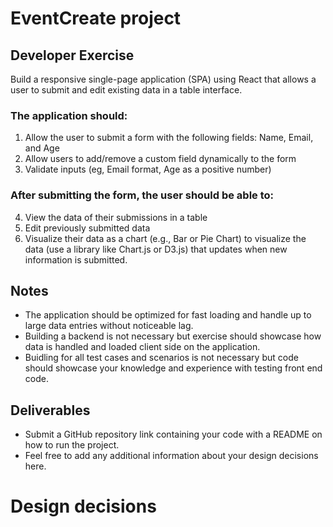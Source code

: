 # EventCreate project

## Developer Exercise
Build a responsive single-page application (SPA) using React that allows a user to submit and
edit existing data in a table interface.
### The application should:
1. Allow the user to submit a form with the following fields: Name, Email, and Age
2. Allow users to add/remove a custom field dynamically to the form
3. Validate inputs (eg, Email format, Age as a positive number)
### After submitting the form, the user should be able to:
4. View the data of their submissions in a table
5. Edit previously submitted data
6. Visualize their data as a chart (e.g., Bar or Pie Chart) to visualize the data (use a library
like Chart.js or D3.js) that updates when new information is submitted.

## Notes
- The application should be optimized for fast loading and handle up to large data entries
without noticeable lag.
- Building a backend is not necessary but exercise should showcase how data is handled
and loaded client side on the application.
- Buidling for all test cases and scenarios is not necessary but code should showcase
your knowledge and experience with testing front end code.

## Deliverables
- Submit a GitHub repository link containing your code with a README on how to run the project.
- Feel free to add any additional information about your design decisions here.

# Design decisions
